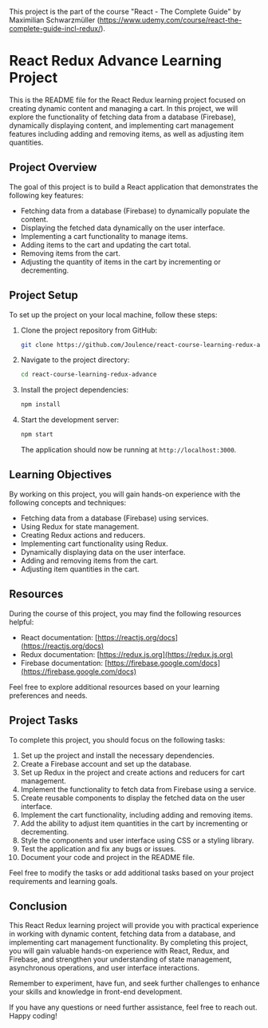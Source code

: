 This project is the part of the course "React - The Complete Guide" by Maximilian Schwarzmüller (https://www.udemy.com/course/react-the-complete-guide-incl-redux/).

# React Redux Advance Learning Project

This is the README file for the React Redux learning project focused on creating dynamic content and managing a cart. In this project, we will explore the functionality of fetching data from a database (Firebase), dynamically displaying content, and implementing cart management features including adding and removing items, as well as adjusting item quantities.

## Project Overview

The goal of this project is to build a React application that demonstrates the following key features:

- Fetching data from a database (Firebase) to dynamically populate the content.
- Displaying the fetched data dynamically on the user interface.
- Implementing a cart functionality to manage items.
- Adding items to the cart and updating the cart total.
- Removing items from the cart.
- Adjusting the quantity of items in the cart by incrementing or decrementing.

## Project Setup

To set up the project on your local machine, follow these steps:

1. Clone the project repository from GitHub:

   ```bash
   git clone https://github.com/Joulence/react-course-learning-redux-advance.git
   ```

2. Navigate to the project directory:

   ```bash
   cd react-course-learning-redux-advance
   ```

3. Install the project dependencies:

   ```bash
   npm install
   ```

4. Start the development server:

   ```bash
   npm start
   ```

   The application should now be running at `http://localhost:3000`.

## Learning Objectives

By working on this project, you will gain hands-on experience with the following concepts and techniques:

- Fetching data from a database (Firebase) using services.
- Using Redux for state management.
- Creating Redux actions and reducers.
- Implementing cart functionality using Redux.
- Dynamically displaying data on the user interface.
- Adding and removing items from the cart.
- Adjusting item quantities in the cart.

## Resources

During the course of this project, you may find the following resources helpful:

- React documentation: [https://reactjs.org/docs](https://reactjs.org/docs)
- Redux documentation: [https://redux.js.org](https://redux.js.org)
- Firebase documentation: [https://firebase.google.com/docs](https://firebase.google.com/docs)

Feel free to explore additional resources based on your learning preferences and needs.

## Project Tasks

To complete this project, you should focus on the following tasks:

1. Set up the project and install the necessary dependencies.
2. Create a Firebase account and set up the database.
3. Set up Redux in the project and create actions and reducers for cart management.
4. Implement the functionality to fetch data from Firebase using a service.
5. Create reusable components to display the fetched data on the user interface.
6. Implement the cart functionality, including adding and removing items.
7. Add the ability to adjust item quantities in the cart by incrementing or decrementing.
8. Style the components and user interface using CSS or a styling library.
9. Test the application and fix any bugs or issues.
10. Document your code and project in the README file.

Feel free to modify the tasks or add additional tasks based on your project requirements and learning goals.

## Conclusion

This React Redux learning project will provide you with practical experience in working with dynamic content, fetching data from a database, and implementing cart management functionality. By completing this project, you will gain valuable hands-on experience with React, Redux, and Firebase, and strengthen your understanding of state management, asynchronous operations, and user interface interactions.

Remember to experiment, have fun, and seek further challenges to enhance your skills and knowledge in front-end development.

If you have any questions or need further assistance, feel free to reach out. Happy coding!